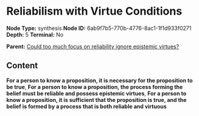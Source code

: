# Reliabilism with Virtue Conditions

**Node Type:** synthesis
**Node ID:** 6ab9f7b5-770b-4776-8ac1-1f1d933f0271
**Depth:** 5
**Terminal:** No

**Parent:** [Could too much focus on reliability ignore epistemic virtues?](could-too-much-focus-on-reliability-ignore-epistemic-virtues-antithesis-abf1dd58-8891-4252-b6b2-9da978488cd4.md)

## Content

**For a person to know a proposition, it is necessary for the proposition to be true**, **For a person to know a proposition, the process forming the belief must be reliable and possess epistemic virtues**, **For a person to know a proposition, it is sufficient that the proposition is true, and the belief is formed by a process that is both reliable and virtuous**
